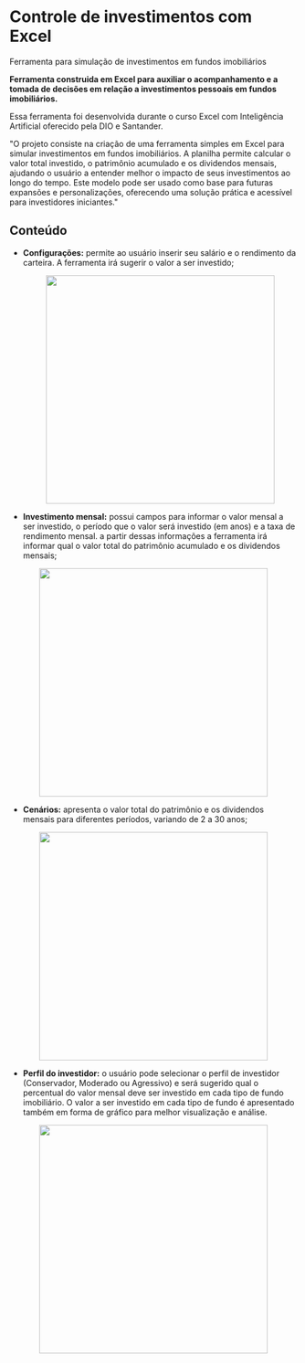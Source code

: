 # Controle de investimentos com Excel
Ferramenta para simulação de investimentos em fundos imobiliários

<b>Ferramenta construida em Excel para auxiliar o acompanhamento e a tomada de decisões em relação a investimentos pessoais em fundos imobiliários.</b>
<p>Essa ferramenta foi desenvolvida durante o curso Excel com Inteligência Artificial oferecido pela DIO e Santander.</p>
<p>"O projeto consiste na criação de uma ferramenta simples em Excel para simular investimentos em fundos imobiliários. A planilha permite calcular o valor total investido, o patrimônio acumulado e os dividendos mensais, ajudando o usuário a entender melhor o impacto de seus investimentos ao longo do tempo. Este modelo pode ser usado como base para futuras expansões e personalizações, oferecendo uma solução prática e acessível para investidores iniciantes."</p>

<h2>Conteúdo</h2>

- <b>Configurações:</b> permite ao usuário inserir seu salário e o rendimento da carteira. A ferramenta irá sugerir o valor a ser investido;
  <p align="center">
  <img src="https://github.com/user-attachments/assets/db360ff3-a0b0-4ad4-b6d0-4e2a9c460389" width=400>
  </p>


- <b>Investimento mensal:</b> possui campos para informar o valor mensal a ser investido, o período que o valor será investido (em anos) e a taxa de rendimento mensal. a partir dessas informações a ferramenta irá informar qual o valor total do patrimônio acumulado e os dividendos mensais;
<p align="center">
<img src= "https://github.com/user-attachments/assets/639851ac-ef95-4d58-b972-d2e15ad97bed" width=400>
</p>

-  <b>Cenários:</b> apresenta o valor total do patrimônio e os dividendos mensais para diferentes períodos, variando de 2 a 30 anos;
<p align="center">
<img src= "https://github.com/user-attachments/assets/cb20dc71-9a4c-4a7b-bacc-1d855e51fa12" width=400>
</p>

-  <b>Perfil do investidor:</b> o usuário pode selecionar o perfil de investidor (Conservador, Moderado ou Agressivo) e será sugerido qual o percentual do valor mensal deve ser investido em cada tipo de fundo imobiliário. O valor a ser investido em cada tipo de fundo é apresentado também em forma de gráfico para melhor visualização e análise.
<p align="center">
<img src= "https://github.com/user-attachments/assets/1ec26585-e724-4130-9b90-d05bd10bc7e3" width=400>
</p>
